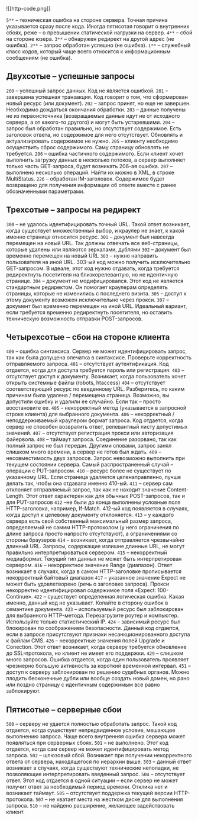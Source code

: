 
![[http-code.png]]

`5**` – техническая ошибка на стороне сервера. Точная причина указывается сразу после кода. Иногда пятисотая говорит о внутренних сбоях, реже – о превышении статической нагрузки на сервер.
`4**` – сбой на стороне юзера.
`3**` – обнаружен редирект на другой адрес (не ошибка).
`2**` – запрос обработан успешно (не ошибка).
`1**` – служебный класс кодов, который чаще всего относится к информационным сообщениям (не ошибка).

## Двухсотые – успешные запросы

`200` – успешный запрос данных. Код не является ошибкой.
`201` – завершена успешная транзакция. Код говорит о том, что сформирован новый ресурс (или документ).
`202` – запрос принят, но еще не завершен. Необходимо дождаться окончания обработки.
`203` – данные получены не из первоисточника (возвращаемые данные идут не от исходного сервера, а от какого-то другого) и могут быть устаревшими.
`204` – запрос был обработан правильно, но отсутствует содержимое. Есть заголовок ответа, но содержимое для него отсутствует. Обновлять и актуализировать содержимое не нужно.
`205` – клиенту необходимо осуществить сброс содержимого. Саму страницу обновлять не требуется.
`206` – ошибка частичного содержимого. Если клиент хочет выполнить загрузку данных в несколько потоков, а сервер выполняет только часть GET-запроса, будет возникать 206-ая ошибка.
`207` – выполнено несколько операций. Найти их можно в XML, в строке MultiStatus.
`226` – обработан IM-заголовок. Содержимое будет возвращено для получения информации об ответе вместе с ранее обозначенными параметрами.

## Трехсотые – запросы на редирект

`300` – не удалось идентифицировать точный URL. Такой ответ возникает, когда существует множественный выбор, и краулер не знает, к какой именно странице относится ресурс.
`301` – документ был навсегда перемещен на новый URL. Так должны отвечать все веб-страницы, которые удалены или являются зеркалами, дублями
`302` – документ был временно перемещен на новый URL
`303` – нужно направить пользователя на иной URL. 303-ый код можно получить исключительно GET-запросом. В идеале, этот код нужно отдавать, когда требуется редиректнуть посетителя на близкорелевантую, но не идентичную странице.
`304` – документ не модифицировался. Этот код не является стандартным редиректом. Он помогает краулерам определять страницы, которые не изменились с последнего визита.
`305` – доступ к этому документу возможен исключительно через прокси.
`307` – документ был временно перемещен на иной URL. Идеальный вариант, если требуется временно редиректнуть посетителя, но оставить техническую возможность отправки POST-запросов.

## Четырехсотые – сбои на стороне клиента

`400` – ошибка синтаксиса. Сервер не может идентифицировать запрос, так как была допущена опечатка в синтаксисе. Проверьте корректность отправляемого запроса.
`401` – отсутствует аутентификация. Код отдается, когда для доступа требуется пароль или регистрация.
`403` – отсутствует доступ к документу. Возникает, когда пользователь хочет открыть системные файлы (robots, htaccess)
`404` – отсутствует соответствующий ресурс по введенному URL. Разберитесь, по каким причинам была удалена / перемещена страница. Возможно, вы допустили ошибку и удалили ее случайно. Если так – просто восстановите ее.
`405` – некорректный метод (указывается в запросной строке клиента) для выбранного документа.
`406` – некорректный / неподдерживаемый краулером формат запроса. Код отдается, когда сервер не способен возвратить ответ, релевантный листу допустимых значений.
`407` – отсутствует регистрация прокси или авторизация файервола.
`408` – таймаут запроса. Соединение разорвано, так как полный запрос не был передан. Другими словами, запрос занял слишком много времени, а сервер не готов был ждать.
`409` – несовместимость двух запросов. Запрос невозможно выполнить при текущем состоянии сервера. Самый распространенный случай – операции c PUT-запросом.
`410` – ресурс более не существует по указанному URL. Если страница удаляется целенаправленно, лучше делать так, чтобы она отдавала именно 410-ый.
`411` – сервер сам отклоняет отправляемый запрос, так как не находит значение Content-Length. Этот ответ характерен как для обычных POST-запросов, так и для PUT-запросов
`412` –не были до конца выполнены условные поля HTTP-заголовка, например, If-Match. 412-ый код появляется в случаях, когда доступ к целевому документу отклоняется. 
`413` – у каждого сервера есть свой собственный максимальный размер запроса, определяемый не самим HTTP-протоколом (у него ограничения по длине запроса просто напросто отсутствуют), а ограничениями со стороны браузеров
`414` – возникает, когда отправляется чрезвычайно длинный URL. Запросы, содержащие излишне длинные URL, не могут правильно интерпретироваться сервером.
`415` – некорректный медиаформат. Текущий тип данных не может быть интерпретирован сервером.
`416` – некорректное значение Range (диапазон). Ответ возникает в случаях, когда в самом HTTP-заголовке прописывается некорректный байтовый диапазон
`417` – указанное значение Expect не может быть удовлетворено (речь о заголовке запроса). Прокси некорректно идентифицировал содержимое поля «Expect: 100-Continue». 
`422` – существует определенная логическая ошибка. Какая именно, данный код не указывает. Копайте в сторону ошибок в семантике документа.
`423` – используемый ресурс был заблокирован для выбранного HTTP-метода. Перезагрузите роутер и компьютер. Используйте только статистический IP.
`424` – зависимый ресурс был блокирован по соображением безопасности. Данный код отдается, если в запросе присутствуют признаки несанкционированного доступа к файлам CMS.
`426` – некорректные значения полей Upgrade и Conection. Этот ответ возникает, когда серверу требуется обновление до SSL-протокола, но клиент не имеет его поддержки.
`429` – слишком много запросов. Ошибка отдается, когда один пользователь проявляет чрезмерно большую активность за короткий временной интервал.
`451` – доступ к серверу заблокирован по решению судебных органов. Можно плодить бесконечные дубли или вообще создать новый домен, но рано или поздно страницу с идентичным содержимым все равно заблокируют. 

## Пятисотые – серверные сбои

`500` – серверу не удается полностью обработать запрос. Такой код отдается, когда существует непредвиденное условие, мешающее выполнению запроса. Чаще всего внутренняя ошибка сервера может появляться при серверных сбоях.
`501` – не выполнено. Этот код отдается, когда сам сервер не может идентифицировать метод запроса.
`502` – шлюзовый сбой. Возникает при получении некорректного ответа от сервера, находящегося по иерархии выше.
`503` – данный ответ возникает в случаях, когда существуют технические неполадки, не позволяющие интерпретировать введенный запрос.
`504` – отсутствует ответ. Этот код отдается в одной ситуации – если сервер не может получит ответ за необходимый период времени. Отклика нет и возникает таймаут.
`505` – отсутствует поддержка текущей версии HTTP-протокола.
`507` – не хватает места на жестком диске для выполнения запроса.
`510` – не найдено расширение, желающее задействовать клиент.